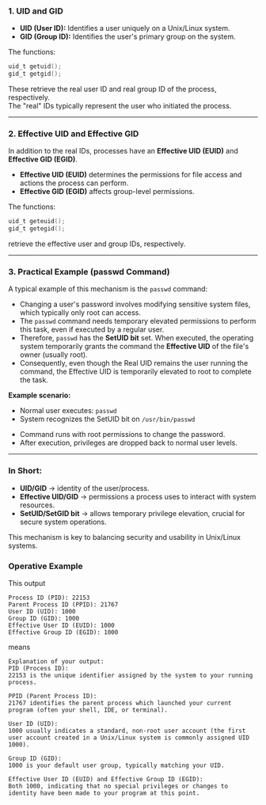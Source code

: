 ### **1. UID and GID**

- **UID (User ID):** Identifies a user uniquely on a Unix/Linux system.
- **GID (Group ID):** Identifies the user's primary group on the system.

The functions:
```c
uid_t getuid();
gid_t getgid();
```
These retrieve the real user ID and real group ID of the process, respectively.  
The "real" IDs typically represent the user who initiated the process.

---

### **2. Effective UID and Effective GID**

In addition to the real IDs, processes have an **Effective UID (EUID)** and **Effective GID (EGID)**.

- **Effective UID (EUID)** determines the permissions for file access and actions the process can perform.
- **Effective GID (EGID)** affects group-level permissions.

The functions:
```c
uid_t geteuid();
gid_t getegid();
```
retrieve the effective user and group IDs, respectively.

---

### **3. Practical Example (passwd Command)**

A typical example of this mechanism is the `passwd` command:

- Changing a user's password involves modifying sensitive system files, which typically only root can access.
- The `passwd` command needs temporary elevated permissions to perform this task, even if executed by a regular user.
- Therefore, `passwd` has the **SetUID bit** set. When executed, the operating system temporarily grants the command the **Effective UID** of the file's owner (usually root).
- Consequently, even though the Real UID remains the user running the command, the Effective UID is temporarily elevated to root to complete the task.

**Example scenario:**
- Normal user executes: `passwd`
- System recognizes the SetUID bit on `/usr/bin/passwd`
<!-- - Temporarily elevates the command’s Effective UID to root. -->
- Command runs with root permissions to change the password.
- After execution, privileges are dropped back to normal user levels.

---

### **In Short:**
- **UID/GID** → identity of the user/process.
- **Effective UID/GID** → permissions a process uses to interact with system resources.
- **SetUID/SetGID bit** → allows temporary privilege elevation, crucial for secure system operations.

This mechanism is key to balancing security and usability in Unix/Linux systems.

### Operative Example

This output
```shell
Process ID (PID): 22153
Parent Process ID (PPID): 21767
User ID (UID): 1000
Group ID (GID): 1000
Effective User ID (EUID): 1000
Effective Group ID (EGID): 1000
```

means
```text
Explanation of your output:
PID (Process ID):
22153 is the unique identifier assigned by the system to your running process.

PPID (Parent Process ID):
21767 identifies the parent process which launched your current program (often your shell, IDE, or terminal).

User ID (UID):
1000 usually indicates a standard, non-root user account (the first user account created in a Unix/Linux system is commonly assigned UID 1000).

Group ID (GID):
1000 is your default user group, typically matching your UID.

Effective User ID (EUID) and Effective Group ID (EGID):
Both 1000, indicating that no special privileges or changes to identity have been made to your program at this point.
```

